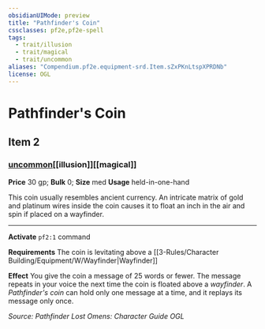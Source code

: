 ```yaml
---
obsidianUIMode: preview
title: "Pathfinder's Coin"
cssclasses: pf2e,pf2e-spell
tags:
  - trait/illusion
  - trait/magical
  - trait/uncommon
aliases: "Compendium.pf2e.equipment-srd.Item.sZxPKnLtspXPRDNb"
license: OGL
---
```

# Pathfinder's Coin
## Item 2
### [uncommon](uncommon "Uncommon Rarity Trait")[[illusion]][[magical]]


**Price** 30 gp; 
**Bulk** 0; **Size** med
**Usage** held-in-one-hand

This coin usually resembles ancient currency. An intricate matrix of gold and platinum wires inside the coin causes it to float an inch in the air and spin if placed on a wayfinder.

* * *

**Activate** `pf2:1` command

**Requirements** The coin is levitating above a [[3-Rules/Character Building/Equipment/W/Wayfinder|Wayfinder]]

**Effect** You give the coin a message of 25 words or fewer. The message repeats in your voice the next time the coin is floated above a _wayfinder_. A _Pathfinder's coin_ can hold only one message at a time, and it replays its message only once.

*Source: Pathfinder Lost Omens: Character Guide*
*OGL*